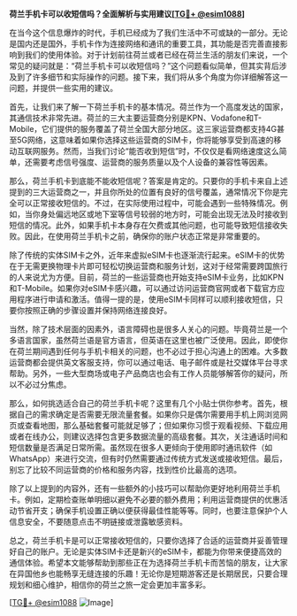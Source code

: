 **荷兰手机卡可以收短信吗？全面解析与实用建议[[TG💪+ @esim1088](https://t.me/s/esim1088)]**

在当今这个信息爆炸的时代，手机已经成为了我们生活中不可或缺的一部分。无论是国内还是国外，手机卡作为连接网络和通讯的重要工具，其功能是否完善直接影响到我们的使用体验。对于计划前往荷兰或者已经在荷兰生活的朋友们来说，一个常见的疑问就是：“荷兰手机卡可以收短信吗？”这个问题看似简单，但其实背后涉及到了许多细节和实际操作的问题。接下来，我们将从多个角度为你详细解答这一问题，并提供一些实用的建议。

首先，让我们来了解一下荷兰手机卡的基本情况。荷兰作为一个高度发达的国家，其通信技术非常先进。荷兰的三大主要运营商分别是KPN、Vodafone和T-Mobile，它们提供的服务覆盖了荷兰全国大部分地区。这三家运营商都支持4G甚至5G网络，这意味着如果你选择这些运营商的SIM卡，你将能够享受到高速的移动互联网服务。然而，当我们讨论“能否收到短信”时，不仅仅是看网络速度这么简单，还需要考虑信号强度、运营商的服务质量以及个人设备的兼容性等因素。

那么，荷兰手机卡到底能不能收短信呢？答案是肯定的。只要你的手机卡来自上述提到的三大运营商之一，并且你所处的位置有良好的信号覆盖，通常情况下你是完全可以正常接收短信的。不过，在实际使用过程中，可能会遇到一些特殊情况。例如，当你身处偏远地区或地下室等信号较弱的地方时，可能会出现无法及时接收到短信的情况。此外，如果手机卡本身存在欠费或其他问题，也可能导致短信接收失败。因此，在使用荷兰手机卡之前，确保你的账户状态正常是非常重要的。

除了传统的实体SIM卡之外，近年来虚拟eSIM卡也逐渐流行起来。eSIM卡的优势在于无需更换物理卡片即可轻松切换运营商和服务计划，这对于经常需要跨国旅行的人来说尤为方便。目前，荷兰的一些运营商也开始支持eSIM卡业务，比如KPN和T-Mobile。如果你对eSIM卡感兴趣，可以通过访问运营商官网或者下载官方应用程序进行申请和激活。值得一提的是，使用eSIM卡同样可以顺利接收短信，只要你按照正确的步骤设置并保持网络连接良好。

当然，除了技术层面的因素外，语言障碍也是很多人关心的问题。毕竟荷兰是一个多语言国家，虽然荷兰语是官方语言，但英语在这里也被广泛使用。因此，即使你在荷兰期间遇到任何与手机卡相关的问题，也不必过于担心沟通上的困难。大多数运营商都会提供英文客服支持，你可以通过电话、电子邮件或是社交媒体平台寻求帮助。另外，一些大型商场或电子产品商店也会有工作人员能够解答你的疑问，所以不必过分焦虑。

那么，如何挑选适合自己的荷兰手机卡呢？这里有几个小贴士供你参考。首先，根据自己的需求确定是否需要无限流量套餐。如果你只是偶尔需要用手机上网浏览网页或查看地图，那么基础套餐可能就足够了；但如果你习惯于观看视频、下载应用或者在线办公，则建议选择包含更多数据流量的高级套餐。其次，关注通话时间和短信数量是否满足日常所需。虽然现在很多人更倾向于使用即时通讯软件（如WhatsApp）来进行交流，但有时仍然需要通过传统方式发送或接收短信。最后，别忘了比较不同运营商的价格和服务内容，找到性价比最高的选项。

除了以上提到的内容外，还有一些额外的小技巧可以帮助你更好地利用荷兰手机卡。例如，定期检查账单明细以避免不必要的额外费用；利用运营商提供的优惠活动节省开支；确保手机设置正确以便获得最佳性能等等。同时，也要注意保护个人信息安全，不要随意点击不明链接或泄露敏感资料。

总之，荷兰手机卡是可以正常接收短信的，只要你选择了合适的运营商并妥善管理好自己的账户。无论是实体SIM卡还是新兴的eSIM卡，都能为你带来便捷高效的通信体验。希望本文能够帮助到那些正在为选择荷兰手机卡而苦恼的朋友，让大家在异国他乡也能畅享无缝连接的乐趣！无论你是短期游客还是长期居民，只要合理规划和细心维护，相信你的荷兰之旅一定会更加丰富多彩。

[[TG💪+ @esim1088](https://t.me/s/esim1088) ![Image](https://i.postimg.cc/4NQfJmqS/Snipaste-2025-05-13-00-14-12.png)]